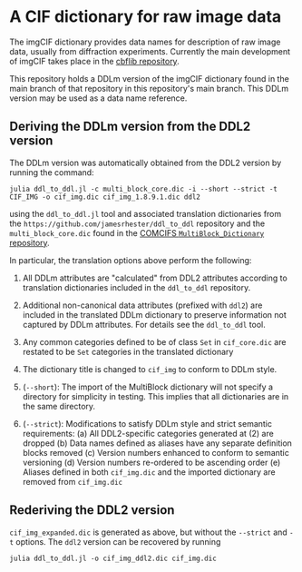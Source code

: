 # A CIF dictionary for raw image data

The imgCIF dictionary provides 
data names for description of raw image data, usually from diffraction experiments. 
Currently the main development of imgCIF takes place
in the [cbflib repository](https://github.com/yayahjb/cbf_imgcif_dictionary).

This repository holds a DDLm version of the imgCIF dictionary found in the
main branch of that repository in this repository's main branch. This DDLm
version may be used as a data name reference.

## Deriving the DDLm version from the DDL2 version

The DDLm version was automatically obtained from the DDL2 version by running the
command:

```
julia ddl_to_ddl.jl -c multi_block_core.dic -i --short --strict -t CIF_IMG -o cif_img.dic cif_img_1.8.9.1.dic ddl2
```

using the `ddl_to_ddl.jl` tool and associated translation dictionaries from the
`https://github.com/jamesrhester/ddl_to_ddl` repository and the `multi_block_core.dic`
found in the [COMCIFS `MultiBlock_Dictionary` repository](https://github.com/COMCIFS/MultiBlock_Dictionary).

In particular, the translation options above perform the following:

1. All DDLm attributes are "calculated" from DDL2 attributes according to
translation dictionaries included in the `ddl_to_ddl` repository.

2. Additional non-canonical data attributes (prefixed with `ddl2`)
are included in the translated DDLm dictionary to preserve information not
captured by DDLm attributes. For details see the `ddl_to_ddl` tool.

3. Any common categories defined to be of class `Set` in `cif_core.dic` are
restated to be `Set` categories in the translated dictionary

4. The dictionary title is changed to `cif_img` to conform to DDLm style.

5. (`--short`): The import of the MultiBlock dictionary will not specify a directory for simplicity
in testing. This implies that all dictionaries are in the same directory.

6. (`--strict`): Modifications to satisfy DDLm style and strict semantic requirements:
   (a) All DDL2-specific categories generated at (2) are dropped
   (b) Data names defined as aliases have any separate definition blocks removed
   (c) Version numbers enhanced to conform to semantic versioning
   (d) Version numbers re-ordered to be ascending order
   (e) Aliases defined in both `cif_img.dic` and the imported dictionary are removed from
       `cif_img.dic`

## Rederiving the DDL2 version

`cif_img_expanded.dic` is generated as above, but without the `--strict` and `-t` options. The
`ddl2` version can be recovered by running

```
julia ddl_to_ddl.jl -o cif_img_ddl2.dic cif_img.dic
```

